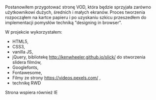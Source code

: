 Postanowiłem przygotować stronę VOD, która będzie sprzyjała zarówno użytkownikowi dużych, średnich i małych ekranów. 
Proces tworzenia rozpocząłem na kartce papieru i po uzyskaniu szkicu przeszedłem do implementacji pomysłów techniką "designing in browser". 


W projekcie wykorzystałem: 
- HTML5,
- CSS3,
- vanilla JS,
- jQuery, 
bibliotekę http://kenwheeler.github.io/slick/ do stworzenia slidera filmów, 
- Googlefonts,
- Fontawesome,
- Filmy ze strony https://videos.pexels.com/ ,
- technikę RWD

Strona wspiera również IE
